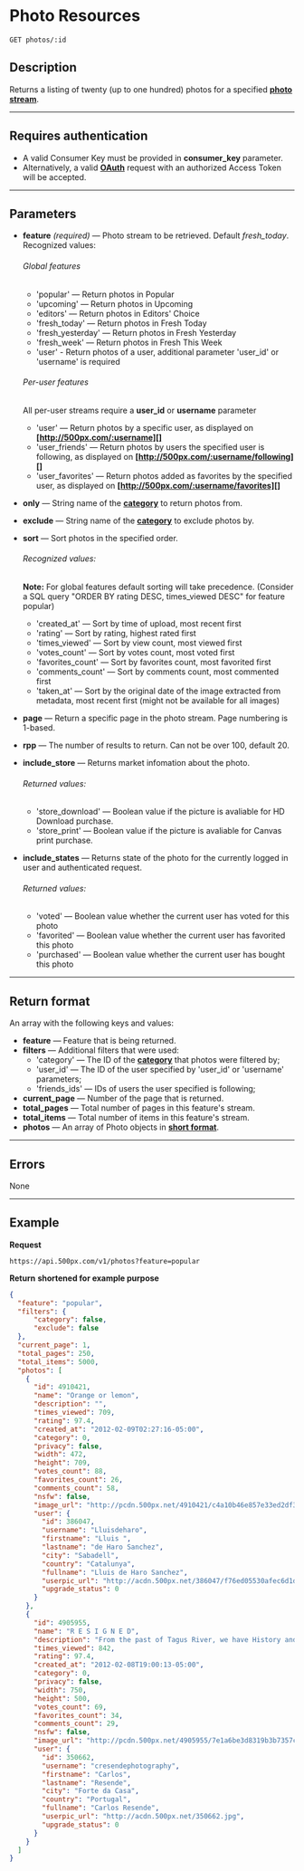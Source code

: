 # Photo Resources

    GET photos/:id

## Description
Returns a listing of twenty (up to one hundred) photos for a specified **[photo stream][]**.

***

## Requires authentication
* A valid Consumer Key must be provided in **consumer_key** parameter.
* Alternatively, a valid **[OAuth][]** request with an authorized Access Token will be accepted.

***

## Parameters
- **feature** _(required)_ — Photo stream to be retrieved. Default _fresh_today_. Recognized values:
    ###### Global features
    - 'popular' — Return photos in Popular
    - 'upcoming' — Return photos in Upcoming
    - 'editors' — Return photos in Editors' Choice
    - 'fresh_today' — Return photos in Fresh Today
    - 'fresh_yesterday' — Return photos in Fresh Yesterday
    - 'fresh_week' — Return photos in Fresh This Week
    - 'user' - Return photos of a user, additional parameter 'user_id' or 'username' is required 

    ###### Per-user features
    All per-user streams require a **user_id** or **username** parameter
    
    - 'user' — Return photos by a specific user, as displayed on **[http://500px.com/:username][]**
    - 'user_friends' — Return photos by users the specified user is following, as displayed on **[http://500px.com/:username/following][]**
    - 'user_favorites' — Return photos added as favorites by the specified user, as displayed on **[http://500px.com/:username/favorites][]**

- **only** — String name of the **[category][]** to return photos from.
- **exclude** — String name of the **[category][]** to exclude photos by.
- **sort** — Sort photos in the specified order.
    ###### Recognized values:
    **Note:** For global features default sorting will take precedence. (Consider a SQL query "ORDER BY rating DESC, times_viewed DESC" for feature popular)
    - 'created_at' — Sort by time of upload, most recent first
    - 'rating' — Sort by rating, highest rated first
    - 'times_viewed' — Sort by view count, most viewed first
    - 'votes_count' — Sort by votes count, most voted first
    - 'favorites_count' — Sort by favorites count, most favorited first
    - 'comments_count' — Sort by comments count, most commented first
    - 'taken_at' — Sort by the original date of the image extracted from metadata, most recent first (might not be available for all images)

- **page** — Return a specific page in the photo stream. Page numbering is 1-based.
- **rpp** — The number of results to return. Can not be over 100, default 20.

- **include_store** — Returns market infomation about the photo.
    ###### Returned values:
    - 'store_download' — Boolean value if the picture is avaliable for HD Download purchase.
    - 'store_print' — Boolean value if the picture is avaliable for Canvas print purchase.

- **include_states** — Returns state of the photo for the currently logged in user and authenticated request.
    ###### Returned values:
    - 'voted' — Boolean value whether the current user has voted for this photo
    - 'favorited' — Boolean value whether the current user has favorited this photo
    - 'purchased' — Boolean value whether the current user has bought this photo

***

## Return format
An array with the following keys and values:

- **feature** — Feature that is being returned.
- **filters** — Additional filters that were used:
    - 'category' — The ID of the **[category][]** that photos were filtered by;
    - 'user_id' — The ID of the user specified by 'user_id' or 'username' parameters;
    - 'friends_ids' — IDs of users the user specified is following;
- **current_page** — Number of the page that is returned.
- **total_pages** — Total number of pages in this feature's stream.
- **total_items** — Total number of items in this feature's stream.
- **photos** — An array of Photo objects in **[short format][]**.

***

## Errors
None

***

## Example
**Request**
    
    https://api.500px.com/v1/photos?feature=popular

**Return** __shortened for example purpose__
``` json
{
  "feature": "popular",
  "filters": {
      "category": false,
      "exclude": false
  },
  "current_page": 1,
  "total_pages": 250,
  "total_items": 5000,
  "photos": [
    {
      "id": 4910421,
      "name": "Orange or lemon",
      "description": "",
      "times_viewed": 709,
      "rating": 97.4,
      "created_at": "2012-02-09T02:27:16-05:00",
      "category": 0,
      "privacy": false,
      "width": 472,
      "height": 709,
      "votes_count": 88,
      "favorites_count": 26,
      "comments_count": 58,
      "nsfw": false,
      "image_url": "http://pcdn.500px.net/4910421/c4a10b46e857e33ed2df35749858a7e45690dae7/2.jpg",
      "user": {
        "id": 386047,
        "username": "Lluisdeharo",
        "firstname": "Lluis ",
        "lastname": "de Haro Sanchez",
        "city": "Sabadell",
        "country": "Catalunya",
        "fullname": "Lluis de Haro Sanchez",
        "userpic_url": "http://acdn.500px.net/386047/f76ed05530afec6d1d0bd985b98a91ce0ce49049/1.jpg?0",
        "upgrade_status": 0
      }
    },
    {
      "id": 4905955,
      "name": "R E S I G N E D",
      "description": "From the past of Tagus River, we have History and memories, some of them abandoned and disclaimed in their margins ...",
      "times_viewed": 842,
      "rating": 97.4,
      "created_at": "2012-02-08T19:00:13-05:00",
      "category": 0,
      "privacy": false,
      "width": 750,
      "height": 500,
      "votes_count": 69,
      "favorites_count": 34,
      "comments_count": 29,
      "nsfw": false,
      "image_url": "http://pcdn.500px.net/4905955/7e1a6be3d8319b3b7357c6390289b20c16a26111/2.jpg",
      "user": {
        "id": 350662,
        "username": "cresendephotography",
        "firstname": "Carlos",
        "lastname": "Resende",
        "city": "Forte da Casa",
        "country": "Portugal",
        "fullname": "Carlos Resende",
        "userpic_url": "http://acdn.500px.net/350662.jpg",
        "upgrade_status": 0
      }
    }
  ]
}
```

[photo stream]: https://github.com/500px/api-documentation/blob/master/basics/formats_and_terms.md#500px-photo-terms
[OAuth]: https://github.com/500px/api-documentation/tree/master/authentication
[http://500px.com/:username]: http://500px.com/iansobolev
[http://500px.com/:username/following]: http://500px.com/iansobolev/following
[http://500px.com/:username/favorites]: http://500px.com/iansobolev/favorites
[category]: https://github.com/500px/api-documentation/blob/master/basics/formats_and_terms.md#categories
[short format]: https://github.com/500px/api-documentation/blob/master/basics/formats_and_terms.md#short-format-1